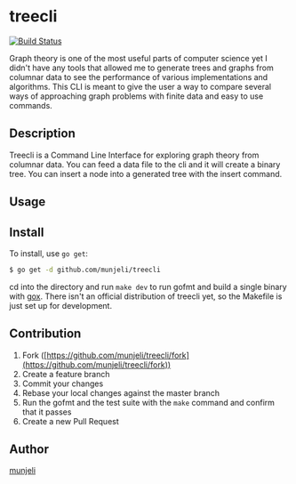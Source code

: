 # treecli
[![Build Status][travis-badge]][travis]

[travis-badge]: https://travis-ci.org/munjeli/treecli.svg?branch=master
[travis]: https://travis-ci.org/munjeli/treecli

Graph theory is one of the most useful parts of computer science yet I didn't have any
tools that allowed me to generate trees and graphs from columnar data to see the performance
of various implementations and algorithms. This CLI is meant to give the user a
way to compare several ways of approaching graph problems with finite data and easy to
use commands.
## Description
Treecli is a Command Line Interface for exploring graph theory from columnar data.
You can feed a data file to the cli and it will create a binary tree. You can insert
a node into a generated tree with the insert command.
## Usage

## Install
To install, use `go get`:

```bash
$ go get -d github.com/munjeli/treecli
```
cd into the directory and run `make dev` to run gofmt and build a single binary with [gox](https://github.com/mitchellh/gox).
There isn't an official distribution of treecli yet, so the Makefile is just set up for
development.

## Contribution

1. Fork ([https://github.com/munjeli/treecli/fork](https://github.com/munjeli/treecli/fork))
1. Create a feature branch
1. Commit your changes
1. Rebase your local changes against the master branch
1. Run the gofmt and the test suite with the `make` command and confirm that it passes
1. Create a new Pull Request

## Author

[munjeli](https://github.com/munjeli)
